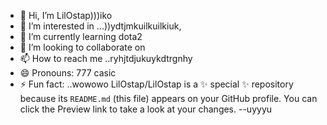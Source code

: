 - 👋 Hi, I’m LilOstap)))iko
- 👀 I’m interested in ...))ydtjmkuilkuilkiuk,
- 🌱 I’m currently learning dota2
- 💞️ I’m looking to collaborate on 
- 📫 How to reach me ..ryhjtdjukuykdtrgnhy
- 😄 Pronouns: 777 casic
- ⚡ Fun fact: ..wowowo
LilOstap/LilOstap is a ✨ special ✨ repository because its `README.md` (this file) appears on your GitHub profile.
You can click the Preview link to take a look at your changes.
--uyyyu
